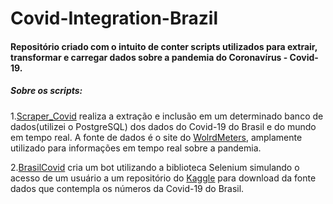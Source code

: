 # Covid-Integration-Brazil
#### Repositório criado com o intuito de conter scripts utilizados para extrair, transformar e carregar dados sobre a pandemia do Coronavírus - Covid-19.
##### Sobre os scripts:

1.[Scraper_Covid](https://github.com/levisouuza/Covid-Integration/blob/master/Scraper_Covid/main.py) realiza a extração e inclusão em um determinado banco de dados(utilizei o PostgreSQL) dos dados do Covid-19 do Brasil e do mundo em tempo real. A fonte de dados é o site do [WolrdMeters](https://www.worldometers.info/coronavirus/), amplamente utilizado para informações em tempo real sobre a pandemia.

2.[BrasilCovid](https://github.com/levisouuza/Covid-Integration/blob/master/BrasilCovid/main.py) cria um bot utilizando a biblioteca Selenium simulando o acesso de um usuário a um repositório do [Kaggle](https://www.kaggle.com/unanimad/corona-virus-brazil) para download da fonte dados que contempla os números da Covid-19 do Brasil.
